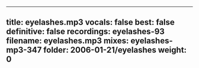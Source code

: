 
---
title: eyelashes.mp3
vocals: false
best: false
definitive: false
recordings: eyelashes-93
filename: eyelashes.mp3
mixes: eyelashes-mp3-347
folder: 2006-01-21/eyelashes
weight: 0
---
